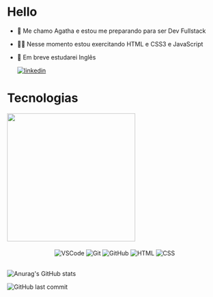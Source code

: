 # Hello 


 
-   👋  Me chamo Agatha e estou me preparando para ser Dev Fullstack
-   👩‍💻  Nesse momento estou exercitando HTML e CSS3 e JavaScript
-   👀  Em breve estudarei Inglês

	 [ ![linkedin](https://img.shields.io/badge/linkedin-0A66C2?style=for-the-badge&logo=linkedin&logoColor=white)](https://www.linkedin.com/in/agathateixeira/)
# Tecnologias
<img src='https://media4.giphy.com/media/v1.Y2lkPTc5MGI3NjExNzlkYmU5YzExYjM2ODkxOGVhNGQyMTkxNDgxZTQ5NDM1Y2EzOGE2YiZjdD1n/RbDKaczqWovIugyJmW/giphy.gif' width='300px' height='auto'>
<div  align="center"><br>

<img  align="center"  alt="VSCode"  src="https://img.shields.io/badge/Visual_Studio_Code-0078D4?style=for-the-badge&logo=visual%20studio%20code&logoColor=white">

<img  align="center"  alt="Git"  src="https://img.shields.io/badge/GIT-E44C30?style=for-the-badge&logo=git&logoColor=white">

<img  align="center"  alt="GitHub"  src="https://img.shields.io/badge/GitHub-100000?style=for-the-badge&logo=github&logoColor=white">

<img  align="center"  alt="HTML"  src="https://img.shields.io/badge/HTML5-E34F26?style=for-the-badge&logo=html5&logoColor=white">

<img  align="center"  alt="CSS"  src="https://img.shields.io/badge/CSS3-1572B6?style=for-the-badge&logo=css3&logoColor=white">

</div>

<br>

![Anurag's GitHub stats](https://github-readme-stats.vercel.app/api?username=agathateixeira&show_icons=true)

![GitHub last commit](https://img.shields.io/github/last-commit/agathateixeira/exercicios-one-bit-code)
